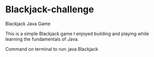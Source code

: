 # Blackjack-challenge
Blackjack Java Game

This is a simple Blackjack game I enjoyed building and playing while learning the fundamentals of Java.

Command on terminal to run:
java Blackjack
